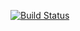 [![Build Status](https://travis-ci.com/Mtrejo11/integration-project.svg?branch=main)](https://travis-ci.com/Mtrejo11/integration-project)
